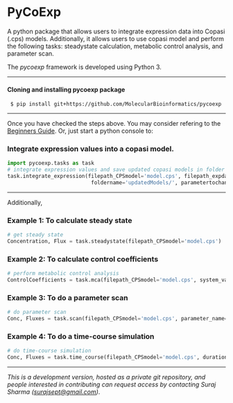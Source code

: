 # PyCoExp
A python package that allows users to integrate expression data into Copasi (.cps) models. Additionally, it allows users to use copasi model and perform the following tasks: steadystate calculation, metabolic control analysis, and parameter scan.

The *pycoexp* framework is developed using Python 3.

****
#### Cloning and installing pycoexp package
     $ pip install git+https://github.com/MolecularBioinformatics/pycoexp

****
Once you have checked the steps above. You may consider refering to the [Beginners Guide](https://wiki.python.org/moin/BeginnersGuide). 
Or, just start a python console to: 
### Integrate expression values into a copasi model.

```python
import pycoexp.tasks as task
# integrate expression values and save updated copasi models in folder 'updatedModels'
task.integrate_expression(filepath_CPSmodel='model.cps', filepath_expdata='ExpData.csv', filepath_mapping='mapping.csv',
                           foldername='updatedModels/', parametertochange='E_T')
```

****
Additionally,

### Example 1: To calculate steady state
```python
# get steady state
Concentration, Flux = task.steadystate(filepath_CPSmodel='model.cps')
```

### Example 2: To calculate control coefficients
```python
# perform metabolic control analysis
ControlCoefficients = task.mca(filepath_CPSmodel='model.cps', system_variable='concentration', verbose=True)
```

### Example 3: To do a parameter scan
```python
# do parameter scan
Conc, Fluxes = task.scan(filepath_CPSmodel='model.cps', parameter_name='NAMPT', E_T_or_k1='E_T', lb=0.1, ub=1.0, n=10, rescaling=True)
```

### Example 4: To do a time-course simulation
```python
# do time-course simulation
Conc, Fluxes = task.time_course(filepath_CPSmodel='model.cps', duration=100, stepsize=0.1)
```

****
*This is a development version, hosted as a private git repository, and people interested in contributing can request access by contacting Suraj Sharma (surajsept@gmail.com)*.
